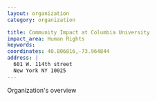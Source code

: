 ```yaml
---
layout: organization
category: organization

title: Community Impact at Columbia University
impact_area: Human Rights
keywords: 
coordinates: 40.806816,-73.964844
address: |
  601 W. 114th street
  New York NY 10025
---
```

Organization's overview
